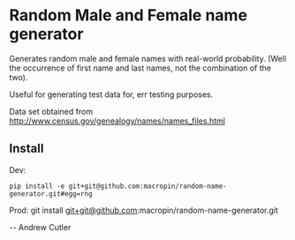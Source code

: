 # Random Male and Female name generator

Generates random male and female names with real-world probability. (Well the occurrence of first name and last names, not the combination of the two).

Useful for generating test data for, err testing purposes.

Data set obtained from http://www.census.gov/genealogy/names/names_files.html

## Install

Dev:

    pip install -e git+git@github.com:macropin/random-name-generator.git#egg=rng

Prod:
    git install git+git@github.com:macropin/random-name-generator.git

-- Andrew Cutler
